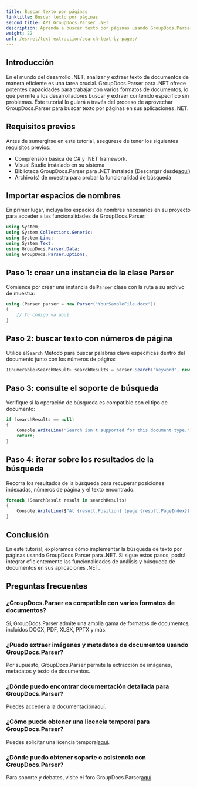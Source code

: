 ```yaml
---
title: Buscar texto por páginas
linktitle: Buscar texto por páginas
second_title: API GroupDocs.Parser .NET
description: Aprenda a buscar texto por páginas usando GroupDocs.Parser para .NET. Extraiga contenido específico de manera eficiente de documentos en sus aplicaciones .NET.
weight: 22
url: /es/net/text-extraction/search-text-by-pages/
---
```

## Introducción
En el mundo del desarrollo .NET, analizar y extraer texto de documentos de manera eficiente es una tarea crucial. GroupDocs.Parser para .NET ofrece potentes capacidades para trabajar con varios formatos de documentos, lo que permite a los desarrolladores buscar y extraer contenido específico sin problemas. Este tutorial lo guiará a través del proceso de aprovechar GroupDocs.Parser para buscar texto por páginas en sus aplicaciones .NET.
## Requisitos previos
Antes de sumergirse en este tutorial, asegúrese de tener los siguientes requisitos previos:
- Comprensión básica de C# y .NET framework.
- Visual Studio instalado en su sistema
-  Biblioteca GroupDocs.Parser para .NET instalada (Descargar desde[aquí](https://releases.groupdocs.com/parser/net/))
- Archivo(s) de muestra para probar la funcionalidad de búsqueda
## Importar espacios de nombres
En primer lugar, incluya los espacios de nombres necesarios en su proyecto para acceder a las funcionalidades de GroupDocs.Parser:
```csharp
using System;
using System.Collections.Generic;
using System.Linq;
using System.Text;
using GroupDocs.Parser.Data;
using GroupDocs.Parser.Options;
```
## Paso 1: crear una instancia de la clase Parser
 Comience por crear una instancia del`Parser` clase con la ruta a su archivo de muestra:
```csharp
using (Parser parser = new Parser("YourSampleFile.docx"))
{
    // Tu código va aquí
}
```
## Paso 2: buscar texto con números de página
 Utilice el`Search` Método para buscar palabras clave específicas dentro del documento junto con los números de página:
```csharp
IEnumerable<SearchResult> searchResults = parser.Search("keyword", new SearchOptions(false, false, false, true));
```
## Paso 3: consulte el soporte de búsqueda
Verifique si la operación de búsqueda es compatible con el tipo de documento:
```csharp
if (searchResults == null)
{
    Console.WriteLine("Search isn't supported for this document type.");
    return;
}
```
## Paso 4: iterar sobre los resultados de la búsqueda
Recorra los resultados de la búsqueda para recuperar posiciones indexadas, números de página y el texto encontrado:
```csharp
foreach (SearchResult result in searchResults)
{
    Console.WriteLine($"At {result.Position} (page {result.PageIndex}): {result.Text}");
}
```
## Conclusión
En este tutorial, exploramos cómo implementar la búsqueda de texto por páginas usando GroupDocs.Parser para .NET. Si sigue estos pasos, podrá integrar eficientemente las funcionalidades de análisis y búsqueda de documentos en sus aplicaciones .NET.

## Preguntas frecuentes
### ¿GroupDocs.Parser es compatible con varios formatos de documentos?
Sí, GroupDocs.Parser admite una amplia gama de formatos de documentos, incluidos DOCX, PDF, XLSX, PPTX y más.
### ¿Puedo extraer imágenes y metadatos de documentos usando GroupDocs.Parser?
Por supuesto, GroupDocs.Parser permite la extracción de imágenes, metadatos y texto de documentos.
### ¿Dónde puedo encontrar documentación detallada para GroupDocs.Parser?
 Puedes acceder a la documentación[aquí](https://tutorials.groupdocs.com/parser/net/).
### ¿Cómo puedo obtener una licencia temporal para GroupDocs.Parser?
 Puedes solicitar una licencia temporal[aquí](https://purchase.groupdocs.com/temporary-license/).
### ¿Dónde puedo obtener soporte o asistencia con GroupDocs.Parser?
 Para soporte y debates, visite el foro GroupDocs.Parser[aquí](https://forum.groupdocs.com/c/parser/17).